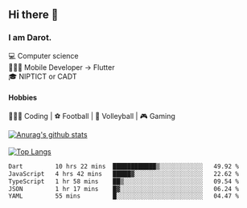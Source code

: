 ## Hi there 👋

### I am Darot.

💻 Computer science <br>
🧑🏻‍💻 Mobile Developer -> Flutter<br>
🎓 NIPTICT or CADT<br>

#### Hobbies 
🧑🏻‍💻 Coding  |  ⚽️ Football | 🏐 Volleyball | 🎮 Gaming<br>

<!-- [![Darot's GitHub stats](https://github-readme-stats.vercel.app/api?username=darot-chen)](https://github.com/darot-chen/github-readme-stats) -->
<!--
**darot-chen/darot-chen** is a ✨ _special_ ✨ repository because its `README.md` (this file) appears on your GitHub profile.

Here are some ideas to get you started:

- 🔭 I’m currently working on ...
- 🌱 I’m currently learning ...
- 👯 I’m looking to collaborate on ...
- 🤔 I’m looking for help with ...
- 💬 Ask me about ...
- 📫 How to reach me: ...
- 😄 Pronouns: ...
- ⚡ Fun fact: ...
-->

[![Anurag's github stats](https://github-readme-stats.vercel.app/api?username=darot-chen&count_private=true&theme=cobalt&show_icons=true)](https://github.com/darot-chen)
</br>
</br>
[![Top Langs](https://github-readme-stats.vercel.app/api/top-langs/?username=darot-chen&layout=compact&theme=cobalt)](https://github.com/darot-chen/)


<!--START_SECTION:waka-->

```txt
Dart         10 hrs 22 mins  ████████████▒░░░░░░░░░░░░   49.92 %
JavaScript   4 hrs 42 mins   █████▓░░░░░░░░░░░░░░░░░░░   22.62 %
TypeScript   1 hr 58 mins    ██▒░░░░░░░░░░░░░░░░░░░░░░   09.54 %
JSON         1 hr 17 mins    █▓░░░░░░░░░░░░░░░░░░░░░░░   06.24 %
YAML         55 mins         █░░░░░░░░░░░░░░░░░░░░░░░░   04.47 %
```

<!--END_SECTION:waka-->
